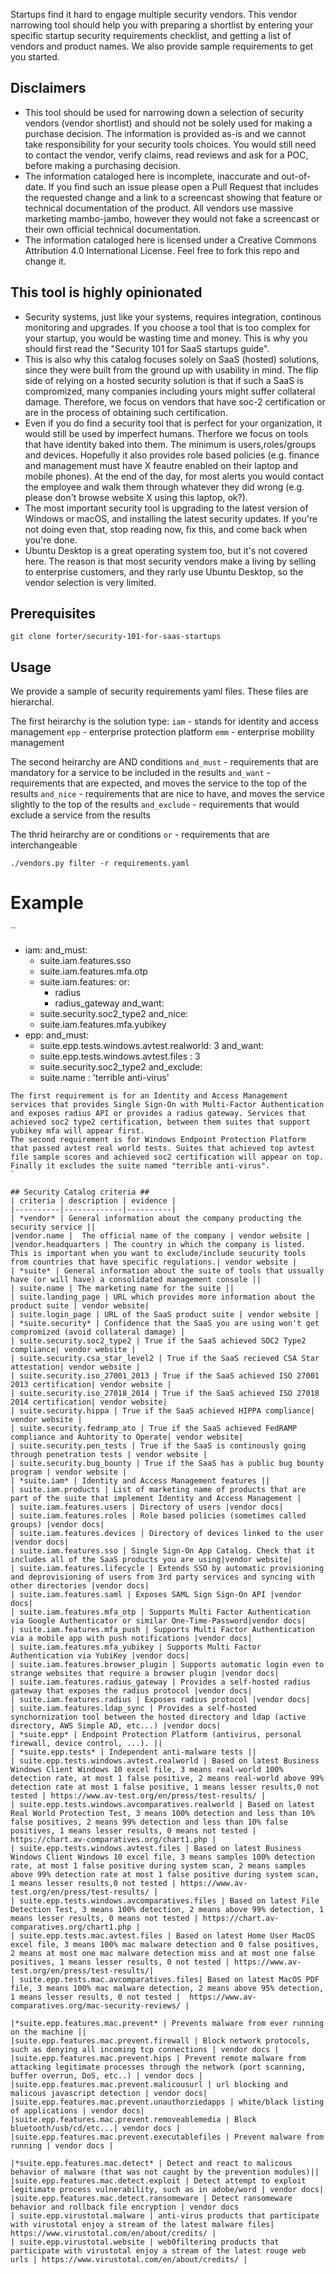 Startups find it hard to engage multiple security vendors. This vendor narrowing tool should help you with preparing a shortlist by entering your specific startup security requirements checklist, and getting a list of vendors and product names. We also provide sample requirements to get you started.

## Disclaimers ##
* This tool should be used for narrowing down a selection of security vendors (vendor shortlist) and should not be solely used for making a purchase decision. The information is provided as-is and we cannot take responsibility for your security tools choices.  You would still need to contact the vendor, verify claims, read reviews and ask for a POC, before making a purchasing decision. 
* The information cataloged here is incomplete, inaccurate and out-of-date. If you find such an issue please open a Pull Request that includes the requested change and a link to a screencast showing that feature or technical documentation of the product. All vendors use massive marketing mambo-jambo, however they would not fake a screencast or their own official technical documentation. 
* The information cataloged here is licensed under a Creative Commons Attribution 4.0 International License. Feel free to fork this repo and change it.


## This tool is highly opinionated ##
* Security systems, just like your systems, requires integration, continous monitoring and upgrades. If you choose a tool that is too complex for your startup, you would be wasting time and money. This is why you should first read the "Security 101 for SaaS startups guide". 
* This is also why this catalog focuses solely on SaaS (hosted) solutions, since they were built from the ground up with usability in mind. The flip side of relying on a hosted security solution is that if such a SaaS is compromized, many companies including yours might suffer collateral damage. Therefore, we focus on vendors that have soc-2 certification or are in the process of obtaining such certification.
* Even if you do find a security tool that is perfect for your organization, it would still be used by imperfect humans. Therfore we focus on tools that have identity baked into them. The minimum is users,roles/groups and devices. Hopefully it also provides role based policies (e.g. finance and management must have X feautre enabled on their laptop and mobile phones). At the end of the day, for most alerts you would contact the employee and walk them through whatever they did wrong (e.g. please don't browse website X using this laptop, ok?).
* The most important security tool is upgrading to the latest version of Windows or macOS, and installing the latest security updates. If you're not doing even that, stop reading now, fix this, and come back when you're done. 
* Ubuntu Desktop is a great operating system too, but it's not covered here. The reason is that most security vendors make a living by selling to enterprise customers, and they rarly use Ubuntu Desktop, so the vendor selection is very limited.

## Prerequisites ##
```
git clone forter/security-101-for-saas-startups
```

## Usage ##
We provide a sample of security requirements yaml files. These files are hierarchal.

The first heirarchy is the solution type:
`iam` - stands for identity and access management
`epp` - enterprise protection platform
`emm` - enterprise mobility management

The second heirarchy are AND conditions 
`and_must` - requirements that are mandatory for a service to be included in the results
`and_want` - requirements that are expected, and moves the service to the top of the results
`and_nice` - requirements that are nice to have, and moves the service slightly to the top of the results
`and_exclude` - requirements that would exclude a service from the results

The thrid heirarchy are or conditions 
`or` - requirements that are interchangeable

`./vendors.py filter -r requirements.yaml`

# Example #
``
- iam:
    and_must:
    - suite.iam.features.sso
    - suite.iam.features.mfa.otp
    - suite.iam.features: 
        or:
        - radius
        - radius_gateway
    and_want:
    - suite.security.soc2_type2
    and_nice:
    - suite.iam.features.mfa.yubikey
- epp:
    and_must:
    - suite.epp.tests.windows.avtest.realworld: 3
    and_want:
    - suite.epp.tests.windows.avtest.files : 3
    - suite.security.soc2_type2
    and_exclude:
    - suite.name : 'terrible anti-virus'
```
The first requirement is for an Identity and Access Management services that provides Single Sign-On with Multi-Factor Authentication and exposes radius API or provides a radius gateway. Services that achieved soc2 type2 certification, between them suites that support yubikey mfa will appear first.
The second requirement is for Windows Endpoint Protection Platform that passed avtest real world tests. Suites that achieved top avtest file sample scores and achieved soc2 certification will appear on top. Finally it excludes the suite named "terrible anti-virus".
`

## Security Catalog criteria ##
| criteria | description | evidence |
|----------|-------------|----------|
| *vendor* | General information about the company producting the security service ||
|vendor.name |  The official name of the company | vendor website |
|vendor.headquarters | The country in which the company is listed. This is important when you want to exclude/include seucurity tools from countries that have specific regulations.| vendor website |
| *suite* | General information about the suite of tools that ussually have (or will have) a consolidated management console ||
| suite.name | The marketing name for the suite ||
| suite.landing_page | URL which provides more information about the product suite | vendor website|
| suite.login_page | URL of the SaaS product suite | vendor website |
| *suite.security* | Confidence that the SaaS you are using won't get compromized (avoid collateral damage) |
| suite.security.soc2_type2 | True if the SaaS achieved SOC2 Type2 compliance| vendor website |
| suite.security.csa_star_level2 | True if the SaaS recieved CSA Star attestation| vendor website |
| suite.security.iso_27001_2013 | True if the SaaS achieved ISO 27001 2013 certification| vendor website |
| suite.security.iso_27018_2014 | True if the SaaS achieved ISO 27018 2014 certification| vendor website|
| suite.security.hippa | True if the SaaS achieved HIPPA compliance| vendor website |
| suite.security.fedramp_ato | True if the SaaS achieved FedRAMP compliance and Auhtority to Operate| vendor website|
| suite.security.pen_tests | True if the SaaS is continously going through penetration tests | vendor website |
| suite.security.bug_bounty | True if the SaaS has a public bug bounty program | vendor website |
| *suite.iam* | Identity and Access Management features ||
| suite.iam.products | List of marketing name of products that are part of the suite that implement Identity and Access Management |
| suite.iam.features.users | Directory of users |vendor docs|
| suite.iam.features.roles | Role based policies (sometimes called groups) |vendor docs|
| suite.iam.features.devices | Directory of devices linked to the user |vendor docs|
| suite.iam.features.sso | Single Sign-On App Catalog. Check that it includes all of the SaaS products you are using|vendor website|
| suite.iam.features.lifecycle | Extends SSO by automatic provisioning and deprovisioning of users from 3rd party services and syncing with other directories |vendor docs|
| suite.iam.features.saml | Exposes SAML Sign Sign-On API |vendor docs|
| suite.iam.features.mfa_otp | Supports Multi Factor Authentication via Google Authenticator or similar One-Time-Password|vendor docs|
| suite.iam.features.mfa_push | Supports Multi Factor Authentication via a mobile app with push notifications |vendor docs|
| suite.iam.features.mfa_yubikey | Supports Multi Factor Authentication via YubiKey |vendor docs|
| suite.iam.features.browser_plugin | Supports automatic login even to strange websites that require a browser plugin |vendor docs|
| suite.iam.features.radius_gateway | Provides a self-hosted radius gateway that exposes the radius protocol |vendor docs|
| suite.iam.features.radius | Exposes radius protocol |vendor docs|
| suite.iam.features.ldap_sync | Provides a self-hosted synchornization tool between the hosted directory and ldap (active directory, AWS Simple AD, etc...) |vendor docs|
| *suite.epp* | Endpoint Protection Platform (antivirus, personal firewall, device control, ...). ||
| *suite.epp.tests* | Independent anti-malware tests ||
| suite.epp.tests.windows.avtest.realworld | Based on latest Business Windows Client Windows 10 excel file, 3 means real-world 100% detection rate, at most 1 false positive, 2 means real-world above 99% detection rate at most 1 false positive, 1 means lesser results,0 not tested | https://www.av-test.org/en/press/test-results/ |
| suite.epp.tests.windows.avcomparatives.realworld | Based on latest Real World Protection Test, 3 means 100% detection and less than 10% false positives, 2 means 99% detection and less than 10% false positives, 1 means lesser results, 0 means not tested | https://chart.av-comparatives.org/chart1.php |
| suite.epp.tests.windows.avtest.files | Based on latest Business Windows Client Windows 10 excel file, 3 means samples 100% detection rate, at most 1 false positive during system scan, 2 means samples above 99% detection rate at most 1 false positive during system scan, 1 means lesser results,0 not tested | https://www.av-test.org/en/press/test-results/ |
| suite.epp.tests.windows.avcomparatives.files | Based on latest File Detection Test, 3 means 100% detection, 2 means above 99% detection, 1 means lesser results, 0 means not tested | https://chart.av-comparatives.org/chart1.php |
| suite.epp.tests.mac.avtest.files | Based on latest Home User MacOS excel file, 3 means 100% mac malware detection and 0 false positives, 2 means at most one mac malware detection miss and at most one false positives, 1 means lesser results, 0 not tested | https://www.av-test.org/en/press/test-results/|
| suite.epp.tests.mac.avcomparatives.files| Based on latest MacOS PDF file, 3 means 100% mac malware detection, 2 means above 95% detection, 1 means lesser results, 0 not tested |  https://www.av-comparatives.org/mac-security-reviews/ |

|*suite.epp.features.mac.prevent* | Prevents malware from ever running on the machine ||
|suite.epp.features.mac.prevent.firewall | Block network protocols, such as denying all incoming tcp connections | vendor docs |
|suite.epp.features.mac.prevent.hips | Prevent remote malware from attacking legitimate processes through the network (port scanning, buffer overrun, DoS, etc..) | vendor docs |
|suite.epp.features.mac.prevent.malicousurl | url blocking and malicous javascript detection | vendor docs|
|suite.epp.features.mac.prevent.unauthorziedapps | white/black listing of applications | vendor docs|
|suite.epp.features.mac.prevent.removeablemedia | Block bluetooth/usb/cd/etc...| vendor docs |
|suite.epp.features.mac.prevent.executablefiles | Prevent malware from running | vendor docs |

|*suite.epp.features.mac.detect* | Detect and react to malicous behavior of malware (that was not caught by the prevention modules)|| 
|suite.epp.features.mac.detect.exploit | Detect attempt to exploit legitimate process vulnerability, such as in adobe/word | vendor docs|
|suite.epp.features.mac.detect.ransomeware | Detect ransomeware behavior and rollback file encryption | vendor docs
| suite.epp.virustotal.malware | anti-virus products that participate with virustotal enjoy a stream of the latest malware files| https://www.virustotal.com/en/about/credits/ |
| suite.epp.virustotal.website | web0filtering products that participate with virustotal enjoy a stream of the latest rouge web urls | https://www.virustotal.com/en/about/credits/ |

